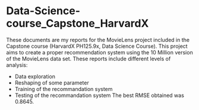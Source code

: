 # Data-Science-course_Capstone_HarvardX
These documents are my reports for the MovieLens project included in the Capstone course (HarvardX PH125.9x, Data Science Course).
This project aims to create a proper recommendation system using the 10 Million version of the MovieLens data set. 
These reports include different levels of analysis: 
- Data exploration
- Reshaping of some parameter 
- Training of the recommandation system
- Testing of the recommandation system 
The best RMSE obtained was 0.8645.
